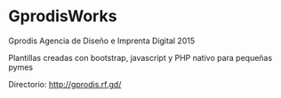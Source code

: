 # GprodisWorks

Gprodis Agencia de Diseño e Imprenta Digital 2015

Plantillas creadas con bootstrap, javascript y PHP nativo para pequeñas pymes

Directorio: http://gprodis.rf.gd/
